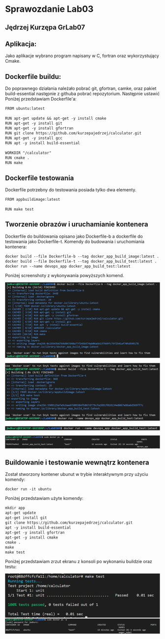 # Sprawozdanie Lab03
## Jędrzej Kurzępa GrLab07

## Aplikacja:
Jako aplikacje wybrano program napisany w C, fortran oraz wykorzystujący Cmake. 
## Dockerfile buildu:

Do poprawnego działania należało pobrać git, gfortran, camke, oraz pakiet build-essential następnie z githuba pobrać repozytorium. Następnie ustawić  Poniżej przedstawiam Dockerfile'a:

    FROM ubuntu:latest

    RUN apt-get update && apt-get -y install cmake
    RUN apt-get -y install git
    RUN apt-get -y install gfortran 
    RUN git clone https://github.com/kurzepajedrzej/calculator.git
    RUN apt-get -y install gcc
    RUN apt -y install build-essential

    WORKDIR "/calculator"
    RUN cmake .
    RUN make 

## Dockerfile testowania

Dockerfile potrzebny do testowania posiada tylko dwa elementy.

    FROM appbuildimage:latest
    
    RUN make test


## Tworzenie obrazów i uruchamianie kontenera

Dockerfile do buildowania opisano jako Dockerfile-b a dockerfile do testowania jako Dockerfile-t. Komendy do budowania i uruchomiania kontenera:

    docker build --file Dockerfile-b --tag docker_app_build_image:latest .
    docker build --file Dockerfile-t --tag docker_app_build_test:latest .
    docker run --name devops_app docker_app_build_test:latest 

Poniżej screenshoty z wykonywania powyższych komend.

![1](1.png)

![2](2.png)

![3](3.png)

![4](4.png)




## Buildowanie i testowanie wewnątrz kontenera 

Został stworzony kontener ubunut w trybie interaktywnym przy użyciu komendy:

    docker run -it ubuntu    

Poniżej przedstawiam użyte komendy:

    mkdir app   
    apt-get update
    apt-get install git
    git clone https://github.com/kurzepajedrzej/calculator.git
    apt -y install build-essential
    apt-get -y install gfortran
    apt-get -y install cmake
    cmake .
    make 
    make test

 Poniżej przedstawiam zrzut ekranu z konsoli po wykonaniu buildzie oraz testu:

 ![5](5.png)
 ![6](6.png)